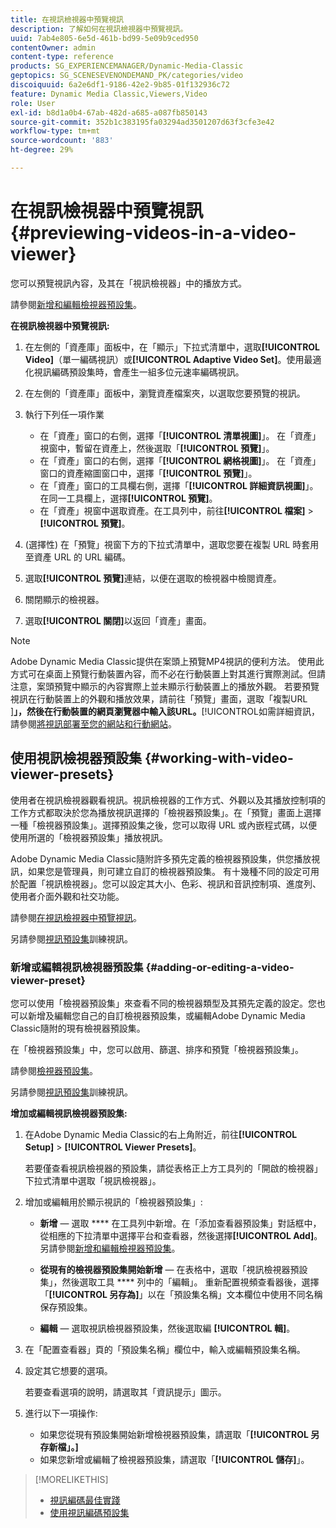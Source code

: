 ```yaml
---
title: 在視訊檢視器中預覽視訊
description: 了解如何在視訊檢視器中預覽視訊。
uuid: 7ab4e805-6e5d-461b-bd99-5e09b9ced950
contentOwner: admin
content-type: reference
products: SG_EXPERIENCEMANAGER/Dynamic-Media-Classic
geptopics: SG_SCENESEVENONDEMAND_PK/categories/video
discoiquuid: 6a2e6df1-9186-42e2-9b85-01f132936c72
feature: Dynamic Media Classic,Viewers,Video
role: User
exl-id: b8d1a0b4-67ab-482d-a685-a087fb850143
source-git-commit: 352b1c383195fa03294ad3501207d63f3cfe3e42
workflow-type: tm+mt
source-wordcount: '883'
ht-degree: 29%

---
```


# 在視訊檢視器中預覽視訊{#previewing-videos-in-a-video-viewer}

您可以預覽視訊內容，及其在「視訊檢視器」中的播放方式。

請參閱[新增和編輯檢視器預設集](application-setup.md#adding_and_editing_viewer_presets)。

**在視訊檢視器中預覽視訊:**

1. 在左側的「資產庫」面板中，在「顯示」下拉式清單中，選取&#x200B;**[!UICONTROL Video]**（單一編碼視訊）或&#x200B;**[!UICONTROL Adaptive Video Set]**。使用最適化視訊編碼預設集時，會產生一組多位元速率編碼視訊。
1. 在左側的「資產庫」面板中，瀏覽資產檔案夾，以選取您要預覽的視訊。
1. 執行下列任一項作業

   * 在「資產」窗口的右側，選擇「**[!UICONTROL 清單視圖]**」。 在「資產」視窗中，暫留在資產上，然後選取「**[!UICONTROL 預覽]**」。
   * 在「資產」窗口的右側，選擇「**[!UICONTROL 網格視圖]**」。 在「資產」窗口的資產縮圖窗口中，選擇「**[!UICONTROL 預覽]**」。
   * 在「資產」窗口的工具欄右側，選擇「**[!UICONTROL 詳細資訊視圖]**」。 在同一工具欄上，選擇&#x200B;**[!UICONTROL 預覽]**。
   * 在「資產」視窗中選取資產。在工具列中，前往&#x200B;**[!UICONTROL 檔案]** > **[!UICONTROL 預覽]**。

1. (選擇性) 在「預覽」視窗下方的下拉式清單中，選取您要在複製 URL 時套用至資產 URL 的 URL 編碼。
1. 選取&#x200B;**[!UICONTROL 預覽]**&#x200B;連結，以便在選取的檢視器中檢閱資產。
1. 關閉顯示的檢視器。
1. 選取&#x200B;**[!UICONTROL 關閉]**&#x200B;以返回「資產」畫面。

>[!NOTE]
>
>Adobe Dynamic Media Classic提供在案頭上預覽MP4視訊的便利方法。 使用此方式可在桌面上預覽行動裝置內容，而不必在行動裝置上對其進行實際測試。但請注意，案頭預覽中顯示的內容實際上並未顯示行動裝置上的播放外觀。 若要預覽視訊在行動裝置上的外觀和播放效果，請前往「預覽」畫面，選取「複製URL ]**」，然後在行動裝置的網頁瀏覽器中輸入該URL。**[!UICONTROL &#x200B;如需詳細資訊，請參閱[將視訊部署至您的網站和行動網站](deploying-video-websites-mobile-sites.md#deploying_video_to_your_websites_and_mobile_sites)。

## 使用視訊檢視器預設集 {#working-with-video-viewer-presets}

使用者在視訊檢視器觀看視訊。視訊檢視器的工作方式、外觀以及其播放控制項的工作方式都取決於您為播放視訊選擇的「檢視器預設集」。在「預覽」畫面上選擇一種「檢視器預設集」。選擇預設集之後，您可以取得 URL 或內嵌程式碼，以便使用所選的「檢視器預設集」播放視訊。

Adobe Dynamic Media Classic隨附許多預先定義的檢視器預設集，供您播放視訊，如果您是管理員，則可建立自訂的檢視器預設集。 有十幾種不同的設定可用於配置「視訊檢視器」。您可以設定其大小、色彩、視訊和音訊控制項、進度列、使用者介面外觀和社交功能。

請參閱[在視訊檢視器中預覽視訊](previewing-videos-video-viewer.md#previewing_videos_in_a_video_viewer)。

另請參閱[視訊預設集](https://s7d5.scene7.com/s7viewers/html5/VideoViewer.html?videoserverurl=https://s7d5.scene7.com/is/content/&amp;emailurl=https://s7d5.scene7.com/s7/emailFriend&amp;serverUrl=https://s7d5.scene7.com/is/image/&amp;config=Scene7SharedAssets/Universal_HTML5_Video&amp;contenturl=https://s7d5.scene7.com/skins/&amp;asset=S7tutorials/549_video-presets_converted%20renamed_Done-AVS)訓練視訊。

### 新增或編輯視訊檢視器預設集 {#adding-or-editing-a-video-viewer-preset}

您可以使用「檢視器預設集」來查看不同的檢視器類型及其預先定義的設定。您也可以新增及編輯您自己的自訂檢視器預設集，或編輯Adobe Dynamic Media Classic隨附的現有檢視器預設集。

在「檢視器預設集」中，您可以啟用、篩選、排序和預覽「檢視器預設集」。

請參閱[檢視器預設集](application-setup.md#viewer_presets)。

另請參閱[視訊預設集](https://s7d5.scene7.com/s7viewers/html5/VideoViewer.html?videoserverurl=https://s7d5.scene7.com/is/content/&amp;emailurl=https://s7d5.scene7.com/s7/emailFriend&amp;serverUrl=https://s7d5.scene7.com/is/image/&amp;config=Scene7SharedAssets/Universal_HTML5_Video&amp;contenturl=https://s7d5.scene7.com/skins/&amp;asset=S7tutorials/549_video-presets_converted%20renamed_Done-AVS)訓練視訊。

**增加或編輯視訊檢視器預設集:**

1. 在Adobe Dynamic Media Classic的右上角附近，前往&#x200B;**[!UICONTROL Setup]** > **[!UICONTROL Viewer Presets]**。

   若要僅查看視訊檢視器的預設集，請從表格正上方工具列的「開啟的檢視器」下拉式清單中選取「視訊檢視器」。

1. 增加或編輯用於顯示視訊的「檢視器預設集」:

   * **新增**  — 選取 **** 在工具列中新增。在「添加查看器預設集」對話框中，從相應的下拉清單中選擇平台和查看器，然後選擇&#x200B;**[!UICONTROL Add]**。
   另請參閱[新增和編輯檢視器預設集](application-setup.md#adding_and_editing_viewer_presets)。

   * **從現有的檢視器預設集開始新增**  — 在表格中，選取「視訊檢視器預設集」，然後選取工具 **** 列中的「編輯」。
   重新配置視頻查看器後，選擇「**[!UICONTROL 另存為]**」以在「預設集名稱」文本欄位中使用不同名稱保存預設集。

   * **編輯**  — 選取視訊檢視器預設集，然後選取編 **[!UICONTROL 輯]**。



1. 在「配置查看器」頁的「預設集名稱」欄位中，輸入或編輯預設集名稱。
1. 設定其它想要的選項。

   若要查看選項的說明，請選取其「資訊提示」圖示。

1. 進行以下一項操作:

   * 如果您從現有預設集開始新增檢視器預設集，請選取「**[!UICONTROL 另存新檔」。]**
   * 如果您新增或編輯了檢視器預設集，請選取「**[!UICONTROL 儲存]**」。

>[!MORELIKETHIS]
>
>* [視訊編碼最佳實踐](uploading-encoding-videos.md#best_practices_for_video_encoding)
>* [使用視訊編碼預設集](uploading-encoding-videos.md#working_with_video_encoding_presets)


